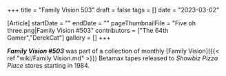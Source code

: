 +++
title = "Family Vision 503"
draft = false
tags = []
date = "2023-03-02"

[Article]
startDate = ""
endDate = ""
pageThumbnailFile = "Five oh three.png|Family Vision #503"
contributors = ["The 64th Gamer","DerekCat"]
gallery = []
+++


<b><i>Family Vision #503</b></i> was part of a collection of monthly [Family Vision]({{< ref "wiki/Family Vision.md" >}}) Betamax tapes released to <i>Showbiz Pizza Place</i> stores starting in 1984.